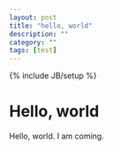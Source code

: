 ```yaml
---
layout: post
title: "hello, world"
description: ""
category: ""
tags: [test]
---
```

{% include JB/setup %}

# Hello, world #
Hello, world. I am coming.